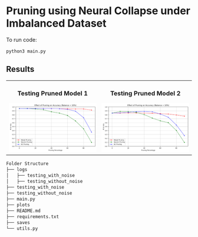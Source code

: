 # Pruning using Neural Collapse under Imbalanced Dataset

To run code:
```
python3 main.py
```


## Results
<table align="center">
  <tr>
    <td align="center">
      <h3>Testing Pruned Model 1</h3>
      <img src="https://github.com/noopur-zambare/nc_pruning/blob/main/testing_without_noise/10%25.png" alt="Testing Pruned Model 1" title="Testing Pruned Model" width="100%">
    </td>
    <td align="center">
      <h3>Testing Pruned Model 2</h3>
      <img src="https://github.com/noopur-zambare/nc_pruning/blob/main/testing_with_noise/10%25.png" alt="Testing Pruned Model 2" title="Testing Pruned Model with Noisy Data" width="100%">
    </td>
  </tr>
</table>




```
Folder Structure
├── logs
│   ├── testing_with_noise
│   ├── testing_without_noise
├── testing_with_noise
├── testing_without_noise
├── main.py
├── plots
├── README.md
├── requirements.txt
├── saves
└── utils.py
```